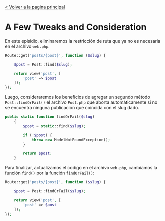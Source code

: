 [< Volver a la pagina principal](/docs/readme.md)

# A Few Tweaks and Consideration

En este episidio, eliminaremos la restricción de ruta que ya no es necesaria en el archivo `web.php`. 

```php
Route::get('posts/{post}', function ($slug) {

    $post = Post::find($slug);

    return view('post', [
        'post' => $post
    ]);
});

```

Luego, consideraremos los beneficios de agregar un segundo método `Post::findOrFail()` el archivo `Post.php` que aborta automáticamente si no se encuentra ninguna publicación que coincida con el slug dado.

```php
public static function findOrFail($slug)
    {
        $post = static::find($slug);

        if (!$post) {
            throw new ModelNotFoundException();
        }

        return $post;
    }
```

Para finalizar, actualizamos el codigo en el archivo `web.php`, cambiamos la función `find()` por la función `findOrFail()`:

```php
Route::get('posts/{post}', function ($slug) {

    $post = Post::findOrFail($slug);

    return view('post', [
        'post' => $post
    ]);
});
```
